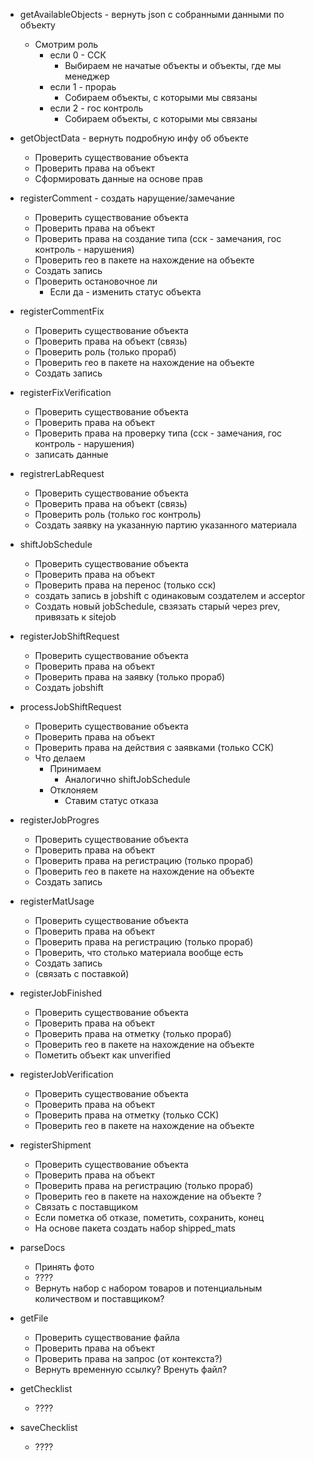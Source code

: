 - getAvailableObjects - вернуть json с собранными данными по объекту
    - Смотрим роль
        - если 0 - ССК
            - Выбираем не начатые объекты и объекты, где мы менеджер
        - если 1 - прораь
            - Собираем объекты, с которыми мы связаны
        - если 2 - гос контроль
            - Собираем объекты, с которыми мы связаны

- getObjectData - вернуть подробную инфу об объекте 
    - Проверить существование объекта
    - Проверить права на объект
    - Сформировать данные на основе прав 


- registerComment - создать нарущение/замечание
    - Проверить существование объекта
    - Проверить права на объект
    - Проверить права на создание типа (сск - замечания, гос контроль - нарушения)
    - Проверить гео в пакете на нахождение на объекте
    - Создать запись
    - Проверить остановочное ли
        - Если да - изменить статус объекта

- registerCommentFix
    - Проверить существование объекта
    - Проверить права на объект (связь)
    - Проверить роль (только прораб)
    - Проверить гео в пакете на нахождение на объекте
    - Создать запись

- registerFixVerification
    - Проверить существование объекта
    - Проверить права на объект
    - Проверить права на проверку типа (сск - замечания, гос контроль - нарушения)
    - записать данные 


- registrerLabRequest
    - Проверить существование объекта
    - Проверить права на объект (связь)
    - Проверить роль (только гос контроль)
    - Создать заявку на указанную партию указанного материала

- shiftJobSchedule
    - Проверить существование объекта
    - Проверить права на объект
    - Проверить права на перенос (только сск)
    - создать запись в jobshift с одинаковым создателем и acceptor
    - Создать новый jobSchedule, свзязать старый через prev, привязать к sitejob

- registerJobShiftRequest
    - Проверить существование объекта
    - Проверить права на объект
    - Проверить права на заявку (только прораб)
    - Создать jobshift

- processJobShiftRequest
    - Проверить существование объекта
    - Проверить права на объект
    - Проверить права на действия с заявками (только ССК)
    - Что делаем
        - Принимаем
            - Аналогично shiftJobSchedule
        - Отклоняем
            - Ставим статус отказа


- registerJobProgres
    - Проверить существование объекта
    - Проверить права на объект
    - Проверить права на регистрацию (только прораб)
    - Проверить гео в пакете на нахождение на объекте
    - Создать запись

- registerMatUsage
    - Проверить существование объекта
    - Проверить права на объект
    - Проверить права на регистрацию (только прораб)
    - Проверить, что столько материала вообще есть
    - Создать запись
    - (связать с поставкой)

- registerJobFinished
    - Проверить существование объекта
    - Проверить права на объект
    - Проверить права на отметку (только прораб)
    - Проверить гео в пакете на нахождение на объекте
    - Пометить объект как unverified

- registerJobVerification
    - Проверить существование объекта
    - Проверить права на объект
    - Проверить права на отметку (только ССК)
    - Проверить гео в пакете на нахождение на объекте

- registerShipment
    - Проверить существование объекта
    - Проверить права на объект
    - Проверить права на регистрацию (только прораб)
    - Проверить гео в пакете на нахождение на объекте ?
    - Связать с поставщиком
    - Если пометка об отказе, пометить, сохранить, конец
    - На основе пакета создать набор shipped_mats

- parseDocs
    - Принять фото
    - ????
    - Вернуть набор с набором товаров и потенциальным количеством и поставщиком?

- getFile
    - Проверить существование файла
    - Проверить права на объект
    - Проверить права на запрос (от контекста?)
    - Вернуть временную ссылку? Вренуть файл? 

- getChecklist
    - ????

- saveChecklist
    - ????